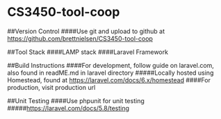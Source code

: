 # CS3450-tool-coop 

##Version Control
####Use git and upload to github at https://github.com/brettnielsen/CS3450-tool-coop

##Tool Stack
####LAMP stack
####Laravel Framework

##Build Instructions
####For development, follow guide on laravel.com, also found in readME.md in laravel directory
#####Locally hosted using Homestead, found at https://laravel.com/docs/6.x/homestead
####For production, visit production url

##Unit Testing
####Use phpunit for unit testing
#####https://laravel.com/docs/5.8/testing

